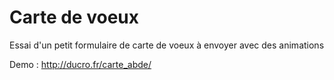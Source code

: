 Carte de voeux
==========
Essai d'un petit formulaire de carte de voeux à envoyer avec des animations

Demo : http://ducro.fr/carte_abde/
